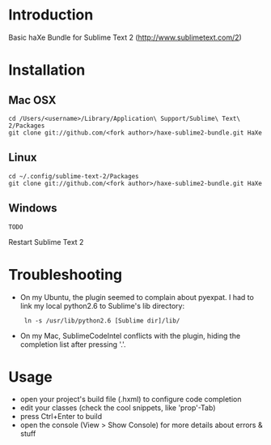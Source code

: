 # Introduction
Basic haXe Bundle for Sublime Text 2 (http://www.sublimetext.com/2)

# Installation
## Mac OSX
    cd /Users/<username>/Library/Application\ Support/Sublime\ Text\ 2/Packages
    git clone git://github.com/<fork author>/haxe-sublime2-bundle.git HaXe
## Linux
    cd ~/.config/sublime-text-2/Packages
    git clone git://github.com/<fork author>/haxe-sublime2-bundle.git HaXe
## Windows
    TODO

Restart Sublime Text 2

# Troubleshooting

 - On my Ubuntu, the plugin seemed to complain about pyexpat. I had to link my local python2.6 to Sublime's lib directory:

        ln -s /usr/lib/python2.6 [Sublime dir]/lib/

 - On my Mac, SublimeCodeIntel conflicts with the plugin, hiding the completion list after pressing '.'.

# Usage

 - open your project's build file (.hxml) to configure code completion
 - edit your classes (check the cool snippets, like 'prop'-Tab)
 - press Ctrl+Enter to build
 - open the console (View > Show Console) for more details about errors & stuff
